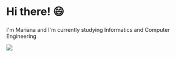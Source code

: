 # Hi there! 😄



###
I'm Mariana and I'm currently studying Informatics and Computer Engineering

<img src="https://github-readme-stats.vercel.app/api?username=golangis&&show_icons=true&title_color=00d187&icon_color=00ffff&text_color=2f7add&bg_color=151515&hide_border=true">
